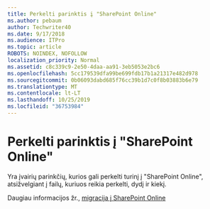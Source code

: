 ```yaml
---
title: Perkelti parinktis į "SharePoint Online"
ms.author: pebaum
author: Techwriter40
ms.date: 9/17/2018
ms.audience: ITPro
ms.topic: article
ROBOTS: NOINDEX, NOFOLLOW
localization_priority: Normal
ms.assetid: c8c339c9-2e50-4daa-aa91-3eb5053e2bc6
ms.openlocfilehash: 5cc179539dfa99be699fdb17b1a21317e482d978
ms.sourcegitcommit: 0b06093dabd685f76cc39b1d7c0f8b03883b6e79
ms.translationtype: MT
ms.contentlocale: lt-LT
ms.lasthandoff: 10/25/2019
ms.locfileid: "36753984"
---
```

# <a name="migrate-options-to-sharepoint-online"></a>Perkelti parinktis į "SharePoint Online"

Yra įvairių parinkčių, kurios gali perkelti turinį į "SharePoint Online", atsižvelgiant į failų, kuriuos reikia perkelti, dydį ir kiekį.
  
Daugiau informacijos žr., [migracija į SharePoint Online](https://go.microsoft.com/fwlink/?linkid-2022029)
  

